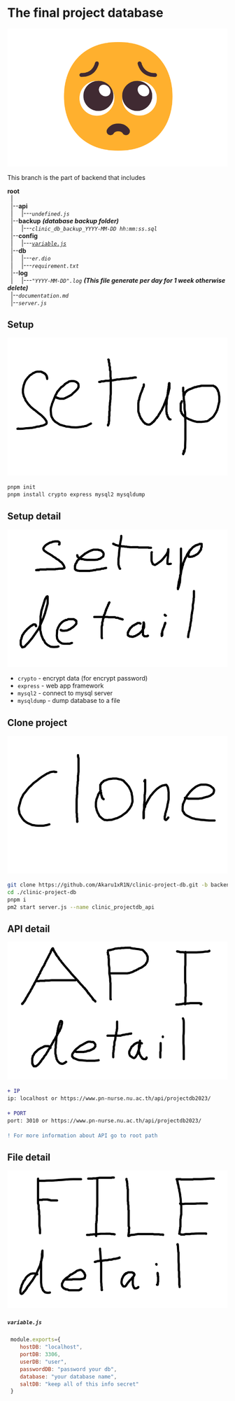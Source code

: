 # The final project database
![finally](https://github.com/Akaru1xR1N/README.img/blob/master/project%20db%20init.png "finally")

This branch is the part of backend that includes

**root**<br>
&nbsp;&nbsp;|<br>
&nbsp;&nbsp;|--**api**<br>
&nbsp;&nbsp;|&nbsp;&nbsp;&nbsp;&nbsp;&nbsp;|---*`undefined.js`*<br>
&nbsp;&nbsp;|--**backup** ***(database backup folder)***<br>
&nbsp;&nbsp;|&nbsp;&nbsp;&nbsp;&nbsp;&nbsp;|---*`clinic_db_backup_YYYY-MM-DD hh:mm:ss.sql`*<br>
&nbsp;&nbsp;|--**config**<br>
&nbsp;&nbsp;|&nbsp;&nbsp;&nbsp;&nbsp;&nbsp;|---[*`variable.js`*](https://github.com/Akaru1xR1N/clinic-project-db#variablejs "File detail")<br>
&nbsp;&nbsp;|--**db**<br>
&nbsp;&nbsp;|&nbsp;&nbsp;&nbsp;&nbsp;&nbsp;|---*`er.dio`*<br>
&nbsp;&nbsp;|&nbsp;&nbsp;&nbsp;&nbsp;&nbsp;|---*`requirement.txt`*<br>
&nbsp;&nbsp;|--**log**<br>
&nbsp;&nbsp;|&nbsp;&nbsp;&nbsp;&nbsp;&nbsp;|---*`"YYYY-MM-DD".log`* ***(This file generate per day for 1 week otherwise delete)***<br>
&nbsp;&nbsp;|--*`documentation.md`*<br>
&nbsp;&nbsp;|--*`server.js`*<br>


## Setup
![setup](https://github.com/Akaru1xR1N/README.img/blob/master/setup.png "setup")
```sh
pnpm init
pnpm install crypto express mysql2 mysqldump
```

## Setup detail
![setup detail](https://github.com/Akaru1xR1N/README.img/blob/master/setupdetail.png "setup detail")
* `crypto` - encrypt data (for encrypt password)
* `express` - web app framework
* `mysql2` - connect to mysql server
* `mysqldump` - dump database to a file

## Clone project
![setup detail](https://github.com/Akaru1xR1N/README.img/blob/master/clone.png "setup detail")
```sh
git clone https://github.com/Akaru1xR1N/clinic-project-db.git -b backend
cd ./clinic-project-db
pnpm i
pm2 start server.js --name clinic_projectdb_api
```

## API detail
![api detail](https://github.com/Akaru1xR1N/README.img/blob/master/apidetail.png "api detail")
```diff
+ IP
ip: localhost or https://www.pn-nurse.nu.ac.th/api/projectdb2023/

+ PORT
port: 3010 or https://www.pn-nurse.nu.ac.th/api/projectdb2023/

! For more information about API go to root path
```

## File detail
![file detail](https://github.com/Akaru1xR1N/README.img/blob/master/filedetail.png "file detail")
##### `variable.js`
```js
 module.exports={
    hostDB: "localhost",
    portDB: 3306,
    userDB: "user",
    passwordDB: "password your db",
    database: "your database name",
    saltDB: "keep all of this info secret"
 }
 ```